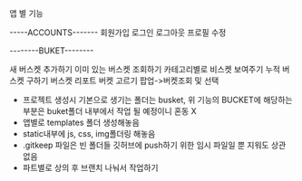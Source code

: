 앱 별 기능

-----ACCOUNTS-------
회원가입
로그인
로그아웃
프로필 수정

--------BUKET--------

새 버스켓 추가하기
이미 있는 버스켓 조회하기
카테고리별로 비스켓 보여주기
누적 버스켓 구하기
버스켓 리포트
버켓 고르기 팝업->버켓조회 및 선택

* 프로젝트 생성시 기본으로 생기는 폴더는 busket, 위 기능의 BUCKET에 해당하는 부분은 buket폴더 내부에서 작업 될 예정이니 혼동 X
* 앱별로  templates 폴더 생성해놓음
* static내부에 js, css, img폴더링 해놓음
* .gitkeep 파일은 빈 폴더들 깃허브에 push하기 위한 임시 파일일 뿐 지워도 상관 없음
* 파트별로 상의 후 브랜치 나눠서 작업하기


